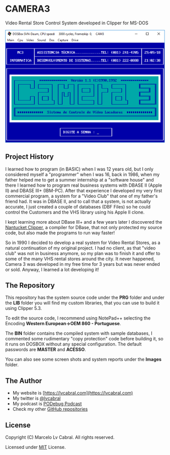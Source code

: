 # CAMERA3
Video Rental Store Control System developed in Clipper for MS-DOS

![Logon Screen](https://github.com/lvcabral/CAMERA3/blob/master/Images/Screenshot-1.png?raw=true)

## Project History

I learned how to program (in BASIC) when I was 12 years old, but I only considered myself a "programmer" when I was 16, back in 1986, when my father helped me to get a summer internship at a "software house" and there I learned how to program real business systems with DBASE II (Apple II) and DBASE III+ (IBM-PC). After that experience I developed my very first commercial program, a system for a "Video Club" that one of my father's friend had. It was in DBASE II, and to call that a system, is not actually accurate, I just created a couple of databases (DBF Files) so he could control the Customers and the VHS library using his Apple II clone.

I kept learning more about DBase III+ and a few years later I discovered the [Nantucket Clipper](https://en.wikipedia.org/wiki/Clipper_(programming_language)), a compiler for DBase, that not only protected my source code, but also made the programs to run way faster! 

So in 1990 I decided to develop a real system for Video Rental Stores, as a natural continuation of my original project. I had no client, as that "video club" was not in business anymore, so my plan was to finish it and offer to some of the many VHS rental stores around the city. It never happened, Camera 3 was developed in my free time for 3 years but was never ended or sold. Anyway, I learned a lot developing it!

## The Repository
This repository has the system source code under the **PRG** folder and under the **LIB** folder you will find my custom libraries, that you can use to build it using Clipper 5.3. 

To edit the source code, I recommend using NotePad++ selecting the Encoding **Western European->OEM 860 - Portuguese**.

The **BIN** folder contains the compiled system with sample databases, I commented some rudimentary "copy protection" code before building it, so it runs on DOSBOX without any special configuration. The default passwords are **MASTER** and **ACESSO**.

You can also see some screen shots and system reports under the **Images** folder.

## The Author
- My website is [https://lvcabral.com](https://lvcabral.com)
- My twitter is [@lvcabral](https://twitter.com/twitter)
- My podcast is [PODebug Podcast](http://podebug.com)
- Check my other [GitHub repositories ](https://github.com/lvcabral)

## License

Copyright (C) Marcelo Lv Cabral. All rights reserved.

Licensed under [MIT](https://github.com/lvcabral/CAMERA3/blob/master/LICENSE.TXT) License.
